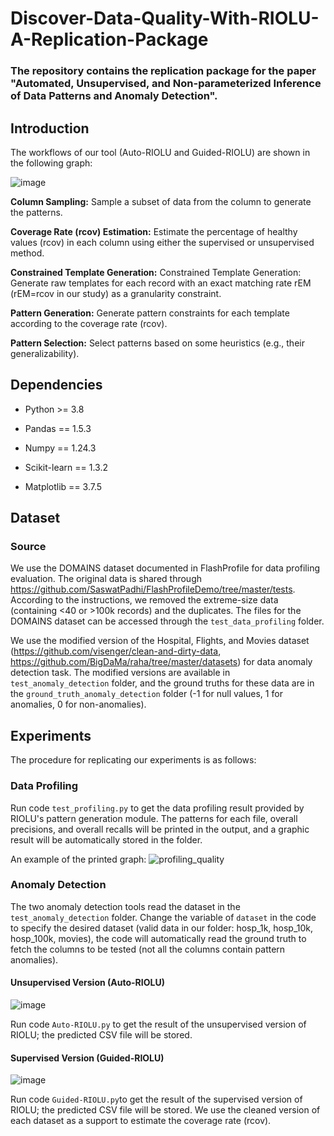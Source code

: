 # Discover-Data-Quality-With-RIOLU-A-Replication-Package

### The repository contains the replication package for the paper "Automated, Unsupervised, and Non-parameterized Inference of Data Patterns and Anomaly Detection".

## Introduction
The workflows of our tool (Auto-RIOLU and Guided-RIOLU) are shown in the following graph:

![image](https://github.com/GoodNightIsabelle/Discover-Data-Quality-With-RIOLU-A-Replication-Package/assets/64899589/e7d854d7-b559-435a-9d81-8a1ac8f4d730)

**Column Sampling:** Sample a subset of data from the column to generate the patterns. 

**Coverage Rate (rcov) Estimation:** Estimate the percentage of healthy values (rcov) in each column using either the supervised or unsupervised method.

**Constrained Template Generation:** Constrained Template Generation: Generate raw templates for each record with an exact matching rate rEM (rEM=rcov in our study) as a granularity constraint.

**Pattern Generation:** Generate pattern constraints for each template according to the coverage rate (rcov).

**Pattern Selection:** Select patterns based on some heuristics (e.g., their generalizability). 

## Dependencies

- Python >= 3.8

- Pandas == 1.5.3

- Numpy == 1.24.3

- Scikit-learn == 1.3.2

- Matplotlib == 3.7.5

## Dataset

### Source
We use the DOMAINS dataset documented in FlashProfile for data profiling evaluation. The original data is shared through https://github.com/SaswatPadhi/FlashProfileDemo/tree/master/tests. According to the instructions, we removed the extreme-size data (containing <40 or >100k records) and the duplicates. The files for the DOMAINS dataset can be accessed through the ```test_data_profiling``` folder. 

We use the modified version of the Hospital, Flights, and Movies dataset (https://github.com/visenger/clean-and-dirty-data, https://github.com/BigDaMa/raha/tree/master/datasets) for data anomaly detection task. The modified versions are available in ```test_anomaly_detection``` folder, and the ground truths for these data are in the ```ground_truth_anomaly_detection``` folder (-1 for null values, 1 for anomalies, 0 for non-anomalies). 

## Experiments
The procedure for replicating our experiments is as follows:

### Data Profiling
Run code ```test_profiling.py``` to get the data profiling result provided by RIOLU's pattern generation module. The patterns for each file, overall precisions, and overall recalls will be printed in the output, and a graphic result will be automatically stored in the folder. 

An example of the printed graph: 
![profiling_quality](https://github.com/GoodNightIsabelle/Discover-Data-Quality-With-RIOLU-A-Replication-Package/assets/64899589/06dd9b38-da43-42a2-b261-980411513e2e)

### Anomaly Detection
The two anomaly detection tools read the dataset in the ```test_anomaly_detection``` folder. Change the variable of ```dataset``` in the code to specify the desired dataset (valid data in our folder: hosp_1k, hosp_10k, hosp_100k, movies), the code will automatically read the ground truth to fetch the columns to be tested (not all the columns contain pattern anomalies). 

#### Unsupervised Version (Auto-RIOLU)
![image](https://github.com/GoodNightIsabelle/Discover-Data-Quality-With-RIOLU-A-Replication-Package/assets/64899589/328c417a-e2f6-4fd0-8667-daa9beccd670)

Run code ```Auto-RIOLU.py``` to get the result of the unsupervised version of RIOLU; the predicted CSV file will be stored. 

#### Supervised Version (Guided-RIOLU)
![image](https://github.com/GoodNightIsabelle/Discover-Data-Quality-With-RIOLU-A-Replication-Package/assets/64899589/a0da6dca-33aa-4865-bac5-ad3ac1059210)

Run code ```Guided-RIOLU.py```to get the result of the supervised version of RIOLU; the predicted CSV file will be stored. We use the cleaned version of each dataset as a support to estimate the coverage rate (rcov). 
